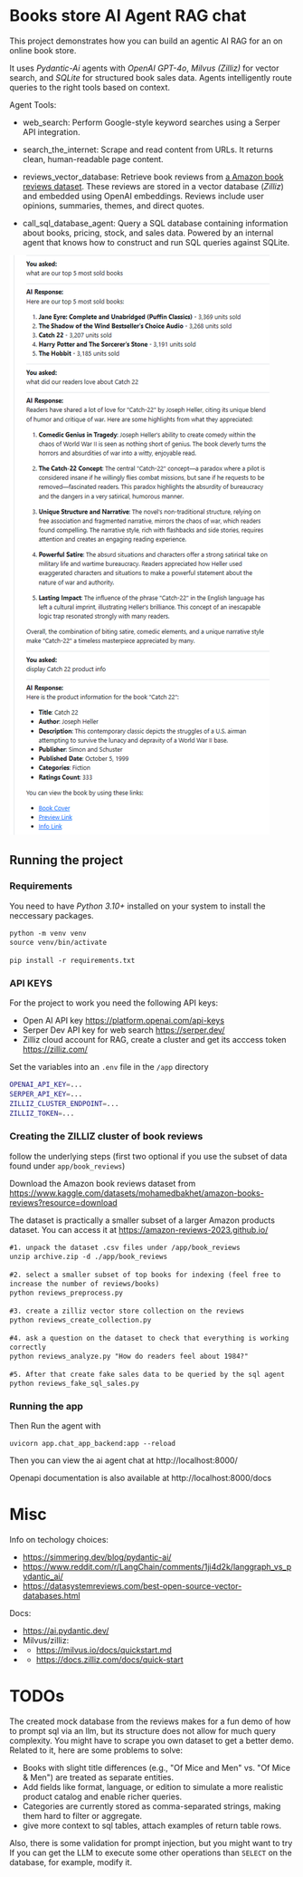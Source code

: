 # Books store AI Agent RAG chat

This project demonstrates how you can build an agentic AI RAG
for an on online book store.

It uses *Pydantic-Ai* agents with *OpenAI GPT-4o*, *Milvus (Zilliz)* for vector search, and *SQLite* for structured book sales data. 
Agents intelligently route queries to the right tools based on context.

Agent Tools:

* web_search: Perform Google-style keyword searches using a Serper API integration.

*  search_the_internet: Scrape and read content from URLs. It returns clean, human-readable page content.

* reviews_vector_database: Retrieve book reviews from [a Amazon book reviews dataset](https://www.kaggle.com/datasets/mohamedbakhet/amazon-books-reviews). These reviews are stored in a vector database (*Zilliz*) and embedded using OpenAI embeddings.
Reviews include user opinions, summaries, themes, and direct quotes.

* call_sql_database_agent: Query a SQL database containing information about books, pricing, stock, and sales data.
Powered by an internal agent that knows how to construct and run SQL queries against SQLite.
 
![Example usage](./prompt.PNG)


## Running the project

### Requirements

You need to have *Python 3.10+* installed on your system to install the neccessary packages.

```
python -m venv venv
source venv/bin/activate

pip install -r requirements.txt
```


### API KEYS

For the project to work you need the following API keys:
* Open AI API key https://platform.openai.com/api-keys
* Serper Dev API key for web search https://serper.dev/
* Zilliz cloud account for RAG, create a cluster and get its acccess token https://zilliz.com/ 

Set the variables into an `.env` file in the `/app` directory

```bash
OPENAI_API_KEY=...
SERPER_API_KEY=...
ZILLIZ_CLUSTER_ENDPOINT=...
ZILLIZ_TOKEN=...
```

### Creating the ZILLIZ cluster of book reviews

follow the underlying steps (first two optional if you use the subset of data found under `app/book_reviews`)

Download the Amazon book reviews dataset from
https://www.kaggle.com/datasets/mohamedbakhet/amazon-books-reviews?resource=download 

The dataset is practically a smaller subset of a larger Amazon products dataset. You can access it at
https://amazon-reviews-2023.github.io/ 
 
```
#1. unpack the dataset .csv files under /app/book_reviews
unzip archive.zip -d ./app/book_reviews

#2. select a smaller subset of top books for indexing (feel free to increase the number of reviews/books)
python reviews_preprocess.py

#3. create a zilliz vector store collection on the reviews
python reviews_create_collection.py

#4. ask a question on the dataset to check that everything is working correctly
python reviews_analyze.py "How do readers feel about 1984?"

#5. After that create fake sales data to be queried by the sql agent
python reviews_fake_sql_sales.py
```


### Running the app

Then Run the agent with
```
uvicorn app.chat_app_backend:app --reload
```

Then you can view the ai agent chat at http://localhost:8000/ 

Openapi documentation is also available at http://localhost:8000/docs 



# Misc

Info on techology choices:
* https://simmering.dev/blog/pydantic-ai/
* https://www.reddit.com/r/LangChain/comments/1ji4d2k/langgraph_vs_pydantic_ai/ 
* https://datasystemreviews.com/best-open-source-vector-databases.html


Docs:
* https://ai.pydantic.dev/ 
* Milvus/zilliz:
* * https://milvus.io/docs/quickstart.md 
* * https://docs.zilliz.com/docs/quick-start

# TODOs

The created mock database from the reviews makes for a fun demo of how to prompt sql via an llm, but its
structure does not allow for much query complexity. You might have to scrape you own dataset to get
a better demo. Related to it, here are some problems to solve:
* Books with slight title differences (e.g., "Of Mice and Men" vs. "Of Mice & Men") are treated as separate entities.
* Add fields like format, language, or edition to simulate a more realistic product catalog and enable richer queries.
* Categories are currently stored as comma-separated strings, making them hard to filter or aggregate. 
* give more context to sql tables, attach examples of return table rows.

Also, there is some validation for prompt injection, but you might want to try If you can get the LLM to execute some other operations than `SELECT` on the
database, for example, modify it.
